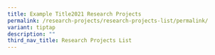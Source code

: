 ```yaml
---
title: Example Title2021 Research Projects
permalink: /research-projects/research-projects-list/permalink/
variant: tiptap
description: ""
third_nav_title: Research Projects List
---
```

